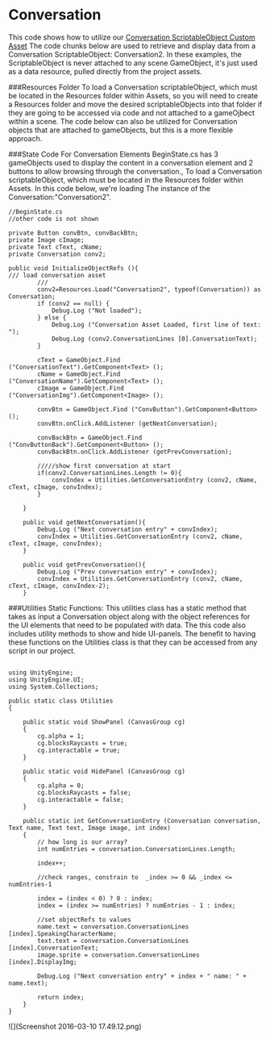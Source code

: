 # Conversation
This code shows how to utilize
 our [Conversation ScriptableObject Custom Asset](https://kdoore.gitbooks.io/cs-2335/content/inventoryitems_-_scriptableobjects.html#conversation-scriptable-objects)
The code chunks below are used to retrieve and display data from a Conversation ScriptableObject: Conversation2.  In these examples, the ScriptableObject is never attached to any scene GameObject, it's just used as a data resource, pulled directly from the project assets.

###Resources Folder
To load a Conversation scriptableObject, which must be located in the Resources folder within Assets, so you will need to create a Resources folder and move the desired scriptableObjects into that folder if they are going to be accessed via code and not attached to a gameOjbect within a scene.  The code below can also be utilized for Conversation objects that are attached to gameObjects, but this is a more flexible approach. 

###State Code For Conversation Elements
BeginState.cs has 3 gameObjects used to display the content in a conversation element and 2 buttons to allow browsing through the conversation., To load a Conversation scriptableObject, which must be located in the Resources folder within Assets.  In this code below, we're loading The instance of the Conversation:"Conversation2".
```
//BeginState.cs
//other code is not shown

private Button convBtn, convBackBtn;
private Image cImage;
private Text cText, cName;
private Conversation conv2;

public void InitializeObjectRefs (){
/// load conversation asset
		/// 
		conv2=Resources.Load("Conversation2", typeof(Conversation)) as Conversation;
		if (conv2 == null) {
			Debug.Log ("Not loaded");
		} else {
			Debug.Log ("Conversation Asset Loaded, first line of text: ");
			Debug.Log (conv2.ConversationLines [0].ConversationText);
		}

		cText = GameObject.Find ("ConversationText").GetComponent<Text> ();
		cName = GameObject.Find ("ConversationName").GetComponent<Text> ();
		cImage = GameObject.Find ("ConversationImg").GetComponent<Image> ();

		convBtn = GameObject.Find ("ConvButton").GetComponent<Button> ();
		convBtn.onClick.AddListener (getNextConversation);

		convBackBtn = GameObject.Find ("ConvButtonBack").GetComponent<Button> ();
		convBackBtn.onClick.AddListener (getPrevConversation);

		/////show first conversation at start
		if(conv2.ConversationLines.Length != 0){
			convIndex = Utilities.GetConversationEntry (conv2, cName, cText, cImage, convIndex);
		}

	}
	
	public void getNextConversation(){
		Debug.Log ("Next conversation entry" + convIndex);
		convIndex = Utilities.GetConversationEntry (conv2, cName, cText, cImage, convIndex);
	}
	
	public void getPrevConversation(){
		Debug.Log ("Prev conversation entry" + convIndex);
		convIndex = Utilities.GetConversationEntry (conv2, cName, cText, cImage, convIndex-2);
	}

```

###Utilities Static Functions:
This utilities class has a static method that takes as input a Conversation object along with the object references for the UI elements that need to be populated with data.  The this code also includes utility methods to show and hide UI-panels.  The benefit to having these functions on the Utilities class is that they can be accessed from any script in our project. 
```

using UnityEngine;
using UnityEngine.UI;
using System.Collections;

public static class Utilities
{

	public static void ShowPanel (CanvasGroup cg)
	{
		cg.alpha = 1;
		cg.blocksRaycasts = true;
		cg.interactable = true;
	}

	public static void HidePanel (CanvasGroup cg)
	{
		cg.alpha = 0;
		cg.blocksRaycasts = false;
		cg.interactable = false;
	}

	public static int GetConversationEntry (Conversation conversation, Text name, Text text, Image image, int index)
	{
		// how long is our array?
		int numEntries = conversation.ConversationLines.Length;

		index++;  

		//check ranges, constrain to  _index >= 0 && _index <= numEntries-1

		index = (index < 0) ? 0 : index; 
		index = (index >= numEntries) ? numEntries - 1 : index; 

		//set objectRefs to values
		name.text = conversation.ConversationLines [index].SpeakingCharacterName;
		text.text = conversation.ConversationLines [index].ConversationText;
		image.sprite = conversation.ConversationLines [index].DisplayImg;

		Debug.Log ("Next conversation entry" + index + " name: " + name.text);

		return index;
	}
}

```

![](Screenshot 2016-03-10 17.49.12.png)